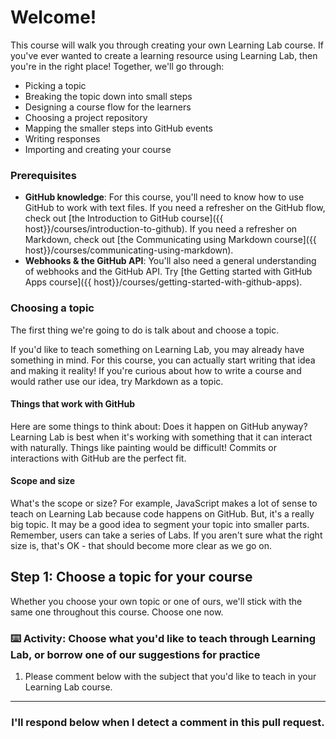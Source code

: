 # Welcome!

This course will walk you through creating your own Learning Lab course. If you've ever wanted to create a learning resource using Learning Lab, then you're in the right place! Together, we'll go through:

- Picking a topic
- Breaking the topic down into small steps
- Designing a course flow for the learners
- Choosing a project repository
- Mapping the smaller steps into GitHub events
- Writing responses
- Importing and creating your course

### Prerequisites

- **GitHub knowledge**: For this course, you'll need to know how to use GitHub to work with text files. If you need a refresher on the GitHub flow, check out [the Introduction to GitHub course]({{ host}}/courses/introduction-to-github). If you need a refresher on Markdown, check out [the Communicating using Markdown course]({{ host}}/courses/communicating-using-markdown).
- **Webhooks & the GitHub API**: You'll also need a general understanding of webhooks and the GitHub API.  Try [the Getting started with GitHub Apps course]({{ host}}/courses/getting-started-with-github-apps).

### Choosing a topic

The first thing we're going to do is talk about and choose a topic.

If you'd like to teach something on Learning Lab, you may already have something in mind. For this course, you can actually start writing that idea and making it reality! If you're curious about how to write a course and would rather use our idea, try  Markdown as a topic.

#### Things that work with GitHub

Here are some things to think about: Does it happen on GitHub anyway? Learning Lab is best when it's working with something that it can interact with naturally. Things like painting would be difficult! Commits or interactions with GitHub are the perfect fit.

#### Scope and size

What's the scope or size? For example, JavaScript makes a lot of sense to teach on Learning Lab because code happens on GitHub. But, it's a really big topic. It may be a good idea to segment your topic into smaller parts. Remember, users can take a series of Labs. If you aren't sure what the right size is, that's OK - that should become more clear as we go on.

## Step 1: Choose a topic for your course

Whether you choose your own topic or one of ours, we'll stick with the same one throughout this course. Choose one now.

### :keyboard: Activity: Choose what you'd like to teach through Learning Lab, or borrow one of our suggestions for practice

1. Please comment below with the subject that you'd like to teach in your Learning Lab course.

<hr>
<h3 align="center">I'll respond below when I detect a comment in this pull request.</h3>